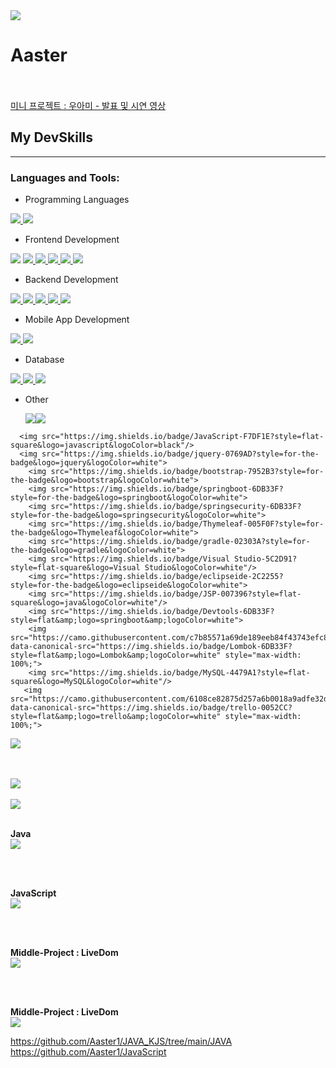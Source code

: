 <img src="https://capsule-render.vercel.app/api?type=slice&color=7BD1D2&height=120&section=header&text=Aster&fontSize=45&fontColor=ffffff&fontAlign=75&rotate=7&fontAlignY=35"/>
<h1>Aaster</h1>
<br>
<br>
<a href="https://youtu.be/FXuwoeX0iZo?list=PL4C2AmBC9jObXC_p17lvOxt4-Vt-pdpJp">
 미니 프로젝트 : 우아미 - 발표 및 시연 영상
</a>

## My DevSkills
<hr>
<h3 align="left">Languages and Tools:</h3>

-  Programming Languages
  
  <a href="https://www.java.com" target="_blank" rel="noreferrer"> <img src="https://img.shields.io/badge/Java-007396?style=flat-square&logo=java&logoColor=white"/> </a><a href="https://developer.mozilla.org/en-US/docs/Web/JavaScript" target="_blank" rel="noreferrer"> <img src="https://img.shields.io/badge/JavaScript-F7DF1E?style=flat-square&logo=javascript&logoColor=black"/> </a>

-  Frontend Development
  
  <a href="https://reactjs.org/" target="_blank" rel="noreferrer"> <img src="https://img.shields.io/badge/React-61DAFB?style=flat-square&logo=React&logoColor=black"/></a>  <a href="https://getbootstrap.com" target="_blank" rel="noreferrer"> <img src="https://img.shields.io/badge/bootstrap-7952B3?style=for-the-badge&logo=bootstrap&logoColor=white"> </a><a href="https://www.w3schools.com/css/" target="_blank" rel="noreferrer"> <img src="https://img.shields.io/badge/CSS3-1572B6?style=flat-square&logo=css3&logoColor=white"/> </a> <a href="https://www.w3.org/html/" target="_blank" rel="noreferrer"> <img src="https://img.shields.io/badge/HTML5-E34F26?style=flat-square&logo=html5&logoColor=white"/> </a> <a href="https://pugjs.org" target="_blank" rel="noreferrer"> <img src="https://img.shields.io/badge/pug-A86454?style=flat-square&logo=pug&logoColor=white"/> </a> <a href="https://redux.js.org" target="_blank" rel="noreferrer"> <img src="https://img.shields.io/badge/redux-764ABC?style=flat-square&logo=redux&logoColor=white"/> </a>
  

-  Backend Development

  <a href="https://nodejs.org" target="_blank" rel="noreferrer">  <img src="https://img.shields.io/badge/nodedotjs-339933?style=flat-square&logo=nodedotjs&logoColor=white"/> </a>  <a href="https://spring.io/" target="_blank" rel="noreferrer"> <img src="https://img.shields.io/badge/spring-6DB33F?style=flat-square&logo=spring&logoColor=white"/> <img src="https://img.shields.io/badge/springboot-6DB33F?style=flat-square&logo=springboot&logoColor=white"/></a><a href="https://expressjs.com" target="_blank" rel="noreferrer"> <img src="https://img.shields.io/badge/express-000000?style=flat-square&logo=express&logoColor=white"/> </a> <a href="https://www.figma.com/" target="_blank" rel="noreferrer"> <img src="https://img.shields.io/badge/figma-F24E1E?style=flat-square&logo=figma&logoColor=white"/> </a> 

  

-  Mobile App Development
  
  <a href="https://flutter.dev" target="_blank" rel="noreferrer"> <img src="https://img.shields.io/badge/flutter-02569B?style=flat-square&logo=flutter&logoColor=white"/> </a> <a href="https://reactnative.dev/" target="_blank" rel="noreferrer"> <img src="https://img.shields.io/badge/ReactNative-61DAFB?style=flat-square&logo=React&logoColor=black"/> </a> 


-  Database
  
  <a href="https://www.mysql.com/" target="_blank" rel="noreferrer"> <img src="https://img.shields.io/badge/mysql-4479A1?style=flat-square&logo=mysql&logoColor=white"/> </a> <a href="https://www.oracle.com/" target="_blank" rel="noreferrer"> <img src="https://img.shields.io/badge/oracle-F80000?style=flat-square&logo=oracle&logoColor=white"/> </a>  <a href="https://dart.dev" target="_blank" rel="noreferrer"> <img src="https://img.shields.io/badge/dart-0175C2?style=flat-square&logo=dart&logoColor=white"/> </a>
  


- Other
  
  <a href="https://git-scm.com/" target="_blank" rel="noreferrer"> <img src="https://img.shields.io/badge/git-F05032?style=flat-square&logo=git&logoColor=white"/><img src="https://img.shields.io/badge/github-181717?style=flat-square&logo=github&logoColor=white"/></a> 
<p>
      
      
      <img src="https://img.shields.io/badge/JavaScript-F7DF1E?style=flat-square&logo=javascript&logoColor=black"/>
      <img src="https://img.shields.io/badge/jquery-0769AD?style=for-the-badge&logo=jquery&logoColor=white">
        <img src="https://img.shields.io/badge/bootstrap-7952B3?style=for-the-badge&logo=bootstrap&logoColor=white">
        <img src="https://img.shields.io/badge/springboot-6DB33F?style=for-the-badge&logo=springboot&logoColor=white">
        <img src="https://img.shields.io/badge/springsecurity-6DB33F?style=for-the-badge&logo=springsecurity&logoColor=white">
        <img src="https://img.shields.io/badge/Thymeleaf-005F0F?style=for-the-badge&logo=Thymeleaf&logoColor=white">
        <img src="https://img.shields.io/badge/gradle-02303A?style=for-the-badge&logo=gradle&logoColor=white">
        <img src="https://img.shields.io/badge/Visual Studio-5C2D91?style=flat-square&logo=Visual Studio&logoColor=white"/>
        <img src="https://img.shields.io/badge/eclipseide-2C2255?style=for-the-badge&logo=eclipseide&logoColor=white">
        <img src="https://img.shields.io/badge/JSP-007396?style=flat-square&logo=java&logoColor=white"/>
        <img src="https://img.shields.io/badge/Devtools-6DB33F?style=flat&amp;logo=springboot&amp;logoColor=white">
        <img src="https://camo.githubusercontent.com/c7b85571a69de189eeb84f43743efc803146c98737775e54bc3636aa9e1b2457/68747470733a2f2f696d672e736869656c64732e696f2f62616467652f4c6f6d626f6b2d3644423333463f7374796c653d666c6174266c6f676f3d4c6f6d626f6b266c6f676f436f6c6f723d7768697465" data-canonical-src="https://img.shields.io/badge/Lombok-6DB33F?style=flat&amp;logo=Lombok&amp;logoColor=white" style="max-width: 100%;">        
        <img src="https://img.shields.io/badge/MySQL-4479A1?style=flat-square&logo=MySQL&logoColor=white"/>
       <img src="https://camo.githubusercontent.com/6108ce82875d257a6b0018a9adfe32d7253147a771f8c9b694886831615ade06/68747470733a2f2f696d672e736869656c64732e696f2f62616467652f7472656c6c6f2d3030353243433f7374796c653d666c6174266c6f676f3d7472656c6c6f266c6f676f436f6c6f723d7768697465" data-canonical-src="https://img.shields.io/badge/trello-0052CC?style=flat&amp;logo=trello&amp;logoColor=white" style="max-width: 100%;">
 <img src="https://img.shields.io/badge/Node.js-339933?style=flat-square&logo=Node.js&logoColor=white"/>
 
   </p>    

<br>
<br>

<a href="https://github.com/Aaster1">
<img src="https://github-readme-stats.vercel.app/api?username=Aaster1"/>
</a>

<br>
<br>

<a href="https://github.com/Aaster1">
<img src="https://github-readme-stats.vercel.app/api/top-langs/?username=Aaster1&layout=compact"/>
</a>

<br>
<br>

<b>Java</b>
<br>
<a href="https://github.com/Aaster1/JAVA_KJS/tree/main/JAVA"> 
<img src="https://github-readme-stats.vercel.app/api/pin/?username=Aaster1&repo=JAVA_KJS"/>
</a>


<br>
<br>

<b>JavaScript</b>
<br>
<a href="https://github.com/Aaster1/JavaScript">
<img src="https://github-readme-stats.vercel.app/api/pin/?username=Aaster1&repo=JavaScript"/>
</a>

<br>
<br>

<b>Middle-Project : LiveDom</b>
<br>
<a href="https://github.com/Kimjunhyuk0320/liveDom">
<img src="https://github-readme-stats.vercel.app/api/pin/?username=Kimjunhyuk0320&repo=liveDom"/>
</a>

<br>
<br>

<b>Middle-Project : LiveDom</b>
<br>
<a href="https://github.com/Kimjunhyuk0320/liveDom">
<img src="https://github-readme-stats.vercel.app/api/pin/?username=Kimjunhyuk0320&repo=liveDom"/>
</a>






https://github.com/Aaster1/JAVA_KJS/tree/main/JAVA
https://github.com/Aaster1/JavaScript
